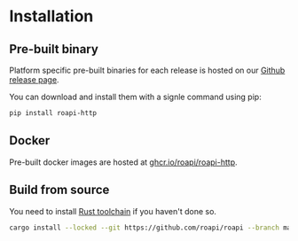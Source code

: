 # Installation

## Pre-built binary

Platform specific pre-built binaries for each release is hosted on our [Github
release page](https://github.com/roapi/roapi/releases).

You can download and install them with a signle command using pip:

```bash
pip install roapi-http
```

## Docker

Pre-built docker images are hosted at
[ghcr.io/roapi/roapi-http](https://github.com/orgs/roapi/packages/container/package/roapi-http).


## Build from source

You need to install [Rust toolchain](https://rustup.rs/) if you haven't done so.

```bash
cargo install --locked --git https://github.com/roapi/roapi --branch main --bin roapi-http
```
